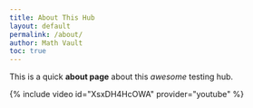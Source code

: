 ```yaml
---
title: About This Hub
layout: default
permalink: /about/
author: Math Vault
toc: true
---
```


This is a quick **about page** about this *awesome* testing hub.

{% include video id="XsxDH4HcOWA" provider="youtube" %}
